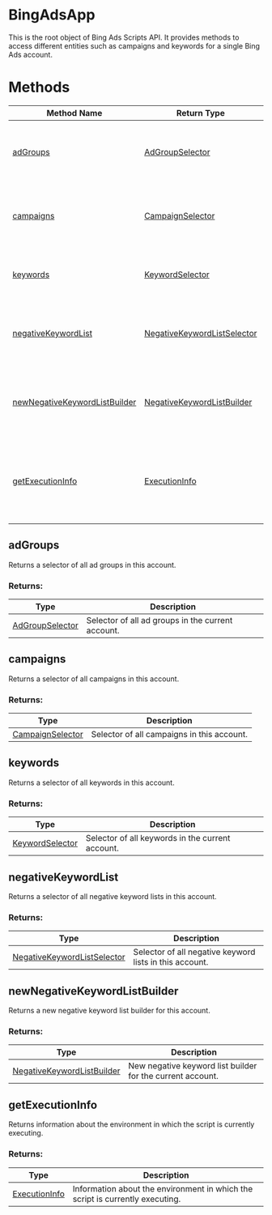 # BingAdsApp
This is the root object of Bing Ads Scripts API. It provides methods to access different entities such as campaigns and keywords for a single Bing Ads account.
# Methods
|Method Name|Return Type|Description|
|-|-|-
[adGroups](#adgroups)|[AdGroupSelector](./AdGroupSelector)|Returns a selector of all ad groups in this account.
[campaigns](#campaigns)|[CampaignSelector](./CampaignSelector)|Returns a selector of all campaigns in this account.
[keywords](#keywords)|[KeywordSelector](./KeywordSelector)|Returns a selector of all keywords in this account.
[negativeKeywordList](#negativekeywordlist)|[NegativeKeywordListSelector](./NegativeKeywordListSelector)|Returns a selector of all negative keyword lists in this account.
[newNegativeKeywordListBuilder](#newnegativekeywordlistbuilder)|[NegativeKeywordListBuilder](./NegativeKeywordListBuilder)|Returns a new negative keyword list builder for this account.
[getExecutionInfo](#getexecutioninfo)|[ExecutionInfo](./ExecutionInfo)|Returns information about the environment in which the script is currently executing.

## <a name="adgroups"></a>adGroups
Returns a selector of all ad groups in this account. 

### Returns:
|Type|Description|
|-|-
[AdGroupSelector](./AdGroupSelector)|Selector of all ad groups in the current account.

## <a name="campaigns"></a>campaigns
Returns a selector of all campaigns in this account. 

### Returns:
|Type|Description|
|-|-
[CampaignSelector](./CampaignSelector)|Selector of all campaigns in this account.

## <a name="keywords"></a>keywords
Returns a selector of all keywords in this account.

### Returns:
|Type|Description|
|-|-
[KeywordSelector](./KeywordSelector)|Selector of all keywords in the current account.

## <a name="negativekeywordlist"></a>negativeKeywordList
Returns a selector of all negative keyword lists in this account. 

### Returns:
|Type|Description|
|-|-
[NegativeKeywordListSelector](./NegativeKeywordListSelector)|Selector of all negative keyword lists in this account.

## <a name="newnegativekeywordlistbuilder"></a>newNegativeKeywordListBuilder
Returns a new negative keyword list builder for this account. 

### Returns:
|Type|Description|
|-|-
[NegativeKeywordListBuilder](./NegativeKeywordListBuilder)|New negative keyword list builder for the current account.

## <a name="getexecutioninfo"></a>getExecutionInfo
Returns information about the environment in which the script is currently executing.

### Returns:
|Type|Description|
|-|-
[ExecutionInfo](./ExecutionInfo)|Information about the environment in which the script is currently executing.

